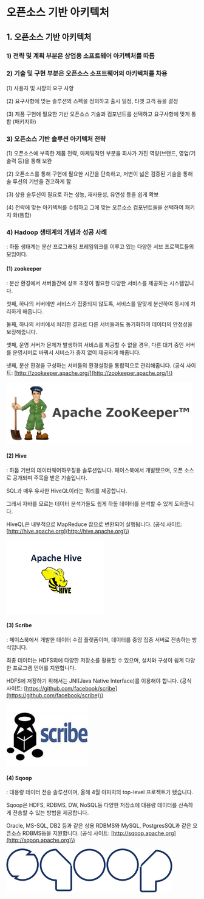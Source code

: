 # 오픈소스 기반 아키텍처

## 1. 오픈소스 기반 아키텍처

### 1\) 전략 및 계획 부분은 상업용 소프트웨어 아키텍처를 따름



### 2\) 기술 및 구현 부분은 오픈소스 소프트웨어의 아키텍처를 차용

\(1\) 사용자 및 시장의 요구 사항

\(2\) 요구사항에 맞는 솔루션의 스펙을 정의하고 출시 일정, 타겟 고객 등을 결정

\(3\) 제품 구현에 필요한 기반 오픈소스 기술과 컴포넌트를 선택하고 요구사항에 맞게 통합 \(패키지화\)



### 3\) 오픈소스 기반 솔루션 아키텍처 전략

\(1\) 오픈소스에 부족한 제품 전략, 마케팅적인 부분을 회사가 가진 역량\(브랜드, 영업/기 술력 등\)을 통해 보완

\(2\) 오픈소스를 통해 구현에 필요한 시간을 단축하고, 저변이 넓은 검증된 기술을 통해 솔 루션의 기반을 견고하게 함

\(3\) 상용 솔루션이 필요로 하는 성능, 재사용성, 유연성 등을 쉽게 확보

\(4\) 전략에 맞는 아키텍처를 수립하고 그에 맞는 오픈소스 컴포넌트들을 선택하여 패키지 화\(통합\)



### 4\) Hadoop 생태계의 개념과 성공 사례

: 하둡 생태계는 분산 프로그래밍 프레임워크를 이루고 있는 다양한 서브 프로젝트들의 모임이다.

#### \(1\) zookeeper

 : 분산 환경에서 서버들간에 상호 조정이 필요한 다양한 서비스를 제공하는 시스템입니다.

 첫째, 하나의 서버에만 서비스가 집중되지 않도록, 서비스를 알맞게 분산하여 동시에 처리하게 해줍니다.

 둘째, 하나의 서버에서 처리한 결과르 다른 서버들과도 동기화하여 데이터의 안정성을 보장해줍니다.

 셋째, 운영 서버가 문제가 발생하여 서비스를 제공할 수 없을 경우, 다른 대기 중인 서버를 운영서버로 바꿔서 서비스가 중지 없이 제공되게 해줍니다.

 넷째, 분산 환경을 구성하는 서버들의 환경설정을 통합적으로 관리해줍니다. \(공식 사이트: [http://zookeeper.apache.org/](http://zookeeper.apache.org/)\) 

 

![](../.gitbook/assets/zookeeper.png)



#### \(2\) Hive

 : 하둡 기반의 데이터웨어하우징용 솔루션입니다. 페이스북에서 개발됐으며, 오픈 소스로 공개되며 주목을 받은 기술입니다.

 SQL과 매우 유사한 HiveQL이라는 쿼리를 제공합니다.

 그래서 자바를 모르는 데이터 분석가들도 쉽게 하둡 데이터를 분석할 수 있게 도와줍니다.

 HiveQL은 내부적으로 MapReduce 잡으로 변환되어 실행됩니다. \(공식 사이트: [http://hive.apache.org](http://hive.apache.org)\)

![](../.gitbook/assets/undefined%20%282%29.png)



#### \(3\) Scribe

 : 페이스북에서 개발한 데이터 수집 플랫폼이며, 데이터를 중앙 집중 서버로 전송하는 방식입니다.

 최종 데이터는 HDFS외에 다양한 저장소를 활용할 수 있으며, 설치와 구성이 쉽게 다양한 프로그램 언어를 지원합니다.

 HDFS에 저장하기 위해서는 JNI\(Java Native Interface\)를 이용해야 합니다. \(공식 사이트: [https://github.com/facebook/scribe](https://github.com/facebook/scribe)\)

![](../.gitbook/assets/undefined%20%283%29.png)



#### \(4\) Sqoop

 : 대용량 데이터 전송 솔루션이며, 올해 4월 아파치의 top-level 프로젝트가 됐습니다.

 Sqoop은 HDFS, RDBMS, DW, NoSQL등 다양한 저장소에 대용량 데이터를 신속하게 전송할 수 있는 방법을 제공합니다.

 Oracle, MS-SQL, DB2 등과 같은 상용 RDBMS와 MySQL, PostgresSQL과 같은 오픈소스 RDBMS등을 지원합니다. \(공식 사이트: [http://sqoop.apache.org](http://sqoop.apache.org)\)

![](../.gitbook/assets/undefined.png)

